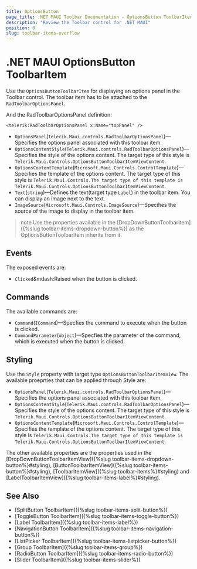 ```yaml
---
title: OptionsButton
page_title: .NET MAUI Toolbar Documentation - OptionsButton ToolbarItem
description: "Review the Toolbar control for .NET MAUI"
position: 0
slug: toolbar-items-overflow
---
```


# .NET MAUI OptionsButton ToolbarItem

Use the `OptionsButtonToolbarItem` for displaying an options panel in the Toolbar control. The toolbar item has to be attached to the `RadToolbarOptionsPanel`.

<snippet id='toolbar-optionspanel-item'/>

And the RadToolbarOptionsPanel definition:

```XAML
<telerik:RadToolbarOptionsPanel x:Name="topPanel" />
```

* `OptionsPanel`(`Telerik.Maui.controls.RadToolbarOptionsPanel`)&mdash;Specifies the options panel associated with this toolbar item.
* `OptionsContentStyle`(`Telerik.Maui.controls.RadToolbarOptionsPanel`)&mdash;Specifies the style of the options content. The target type of this style is `Telerik.Maui.Controls.OptionsButtonToolbarItemViewContent`.
* `OptionsContentTemplate`(`Microsoft.Maui.Controls.ControlTemplate`)&mdash;Specifies the template of the options content. The target type of this style is `Telerik.Maui.Controls.The target type of this template is Telerik.Maui.Controls.OptionsButtonToolbarItemViewContent`.
* `Text`(`string`)&mdash;Defines the text(target type `Label`) in the toolbar item. You can display an image next to the text.
* `ImageSource`(`Microsoft.Maui.Controls.ImageSource`)&mdash;Specifies the source of the image to display in the toolbar item.

>note Use the properties available in the [DropDownButtonToolbarItem]({%slug toolbar-items-dropdown-button%}) as the OptionsButtonToolbarItem inherits from it. 

## Events

The exposed events are:

* `Clicked`&mdash:Raised when the button is clicked.

## Commands

The available commands are:

* `Command`(`ICommand`)&mdash;Specfies the command to execute when the button is clicked.
* `CommandParameter`(`object`)&mdash;Specfies the parameter of the command, which is executed when the button is clicked.

## Styling

Use the `Style` property with target type `OptionsButtonToolbarItemView`. The available proeprties that can be applied through Style are: 

* `OptionsPanel`(`Telerik.Maui.controls.RadToolbarOptionsPanel`)&mdash;Specifies the options panel associated with this toolbar item.
* `OptionsContentStyle`(`Telerik.Maui.controls.RadToolbarOptionsPanel`)&mdash;Specifies the style of the options content. The target type of this style is `Telerik.Maui.Controls.OptionsButtonToolbarItemViewContent`.
* `OptionsContentTemplate`(`Microsoft.Maui.Controls.ControlTemplate`)&mdash;Specifies the template of the options content. The target type of this style is `Telerik.Maui.Controls.The target type of this template is Telerik.Maui.Controls.OptionsButtonToolbarItemViewContent`.

The other available properties are the properties used in the [DropDownButtonToolbarItemView]({%slug toolbar-items-dropdown-button%}#styling), [ButtonToolbarItemView]({%slug toolbar-items-button%}#styling), [ToolbarItemView]({%slug toolbar-items%}#styling) and [LabelToolbarItemView]({%slug toolbar-items-label%}#styling).

## See Also

- [SplitButton ToolbarItem]({%slug toolbar-items-split-button%})
- [ToggleButton ToolbarItem]({%slug toolbar-items-toggle-button%})
- [Label ToolbarItem]({%slug toolbar-items-label%})
- [NavigationButton ToolbarItem]({%slug toolbar-items-navigation-button%})
- [ListPicker ToolbarItem]({%slug toolbar-items-listpicker-button%})
- [Group ToolbarItem]({%slug toolbar-items-group%})
- [RadioButton ToolbarItem]({%slug toolbar-items-radio-button%})
- [Slider ToolbarItem]({%slug toolbar-items-slider%})